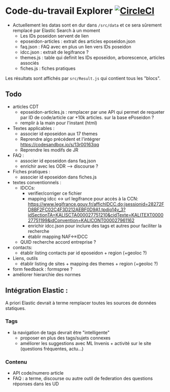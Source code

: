 # Code-du-travail Explorer [![CircleCI](https://circleci.com/gh/SocialGouv/code-du-travail-explorer.svg?style=svg)](https://circleci.com/gh/SocialGouv/code-du-travail-explorer)

 - Actuellement les datas sont en dur dans `/src/data` et ce sera sûrement remplacé par Elastic Search à un moment
    - Les IDs poseidon servent de lien
    - eposeidon-articles : extrait des articles eposeidon.json
    - faq.json : FAQ avec en plus un lien vers IDs poseidon
    - idcc.json : extrait de legifrance ?
    - themes.js : table qui definit les IDs eposeidon, arborescence, articles associés
    - fiches.js : fiches pratiques

Les résultats sont affichés par `src/Result.js` qui contient tous les "blocs".

## Todo

 - articles CDT
   - eposeidon-articles.js : remplacer par une API qui permet de requeter par ID de code/article car +10k articles. sur la base ePoseidon ?
   - remplir à la main pour l'instant (html)
 - Textes applicables :
   - associer id eposeidon aux 17 themes
   - Reprendre algo précédent et l'intégrer https://codesandbox.io/s/13r00163qq
   - Reprendre les modifs de JR
 - FAQ :
   - associer id eposeidon dans faq.json
   - enrichir avec les ODR --> discourse ?
 - Fiches pratiques :
   - associer id eposeidon dans fiches.js
 - textes conventionnels :
   - IDCCs:
      - verifier/corriger ce fichier
      - mapping idcc <-> url legifrance pour accès à la CCN: https://www.legifrance.gouv.fr/affichIDCC.do;jsessionid=28272FD8BF2FC02C4F3D212AEBF0D9A1.tpdjo14v_3?idSectionTA=KALISCTA000027751210&cidTexte=KALITEXT000027751199&idConvention=KALICONT000027961162
      - enrichir idcc.json pour inclure des tags et autres pour faciliter la recherche
      - établir mapping NAF<->IDCC
   - QUID recherche accord entreprise ?
 - contacts:
   - établir listing contacts par id eposeidon + region (+geoloc ?)
 - Liens, outils
   - établir listing de sites + mapping des themes + region (+geoloc ?)
 - form feedback : formspree ?
 - améliorer hierarchie des normes

## Intégration Elastic :

A priori Elastic devrait à terme remplacer toutes les sources de données statiques.

### Tags

 - la navigation de tags devrait être "intelligente"
    - proposer en plus des tags/sujets connexes
    - améliorer les suggestions avec ML Invenis + activité sur le site (questions fréquentes, actu...)

### Contenu

 - API code/numero article
 - FAQ : a terme, discourse ou autre outil de federation des questions réponses dans les UD

###